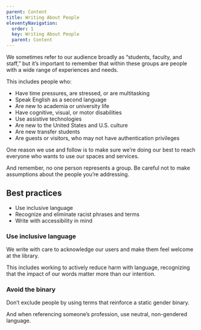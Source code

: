 ```yaml
---
parent: Content
title: Writing About People
eleventyNavigation:
  order: 1
  key: Writing About People
  parent: Content
---
```


We sometimes refer to our audience broadly as “students, faculty, and staff,” but it’s important to remember that within these groups are people with a wide range of experiences and needs.

This includes people who:

- Have time pressures, are stressed, or are multitasking
- Speak English as a second language
- Are new to academia or university life
- Have cognitive, visual, or motor disabilities
- Use assistive technologies
- Are new to the United States and U.S. culture
- Are new transfer students
- Are guests or visitors, who may not have authentication privileges

One reason we use <plain language> and follow <accessibility principles> is to make sure we’re doing our best to reach everyone who wants to use our spaces and services.

And remember, no one person represents a group. Be careful not to make assumptions about the people you’re addressing.

## Best practices 

- Use inclusive language
- Recognize and eliminate racist phrases and terms
- Write with accessibility in mind

### Use inclusive language

We write with care to acknowledge our users and make them feel welcome at the library.

This includes working to actively reduce harm with language, recognizing that the impact of our words matter more than our intention.

### Avoid the binary

Don’t exclude people by using terms that reinforce a static gender binary.

And when referencing someone’s profession, use neutral, non-gendered language.
